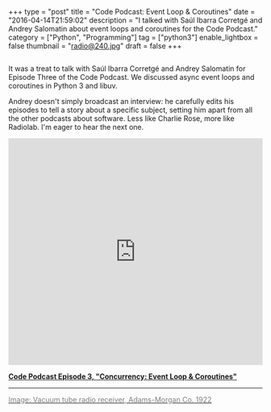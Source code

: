+++
type = "post"
title = "Code Podcast: Event Loop & Coroutines"
date = "2016-04-14T21:59:02"
description = "I talked with Saúl Ibarra Corretgé and Andrey Salomatin about event loops and coroutines for the Code Podcast."
category = ["Python", "Programming"]
tag = ["python3"]
enable_lightbox = false
thumbnail = "radio@240.jpg"
draft = false
+++

<p><img alt="" src="radio.jpg" /></p>
<p>It was a treat to talk with Saúl Ibarra Corretgé and Andrey Salomatin for Episode Three of the Code Podcast. We discussed async event loops and coroutines in Python 3 and libuv.</p>
<p>Andrey doesn't simply broadcast an interview: he carefully edits his episodes to tell a story about a specific subject, setting him apart from all the other podcasts about software. Less like Charlie Rose, more like Radiolab. I'm eager to hear the next one.</p>
<iframe width="100%" height="450" scrolling="no" frameborder="no" src="https://w.soundcloud.com/player/?url=https%3A//api.soundcloud.com/tracks/259065020&amp;auto_play=false&amp;hide_related=false&amp;show_comments=true&amp;show_user=true&amp;show_reposts=false&amp;visual=true"></iframe>

<p><strong><a href="https://soundcloud.com/podcastcode/3-concurrency-event-loop-coroutines">Code Podcast Episode 3, "Concurrency: Event Loop &amp; Coroutines"</a></strong></p>
<hr />
<p><a href="https://commons.wikimedia.org/wiki/File:Early_1920s_radio_and_horn_speaker.png"><span style="color: gray">Image: Vacuum tube radio receiver, Adams-Morgan Co. 1922</span></a></p>
